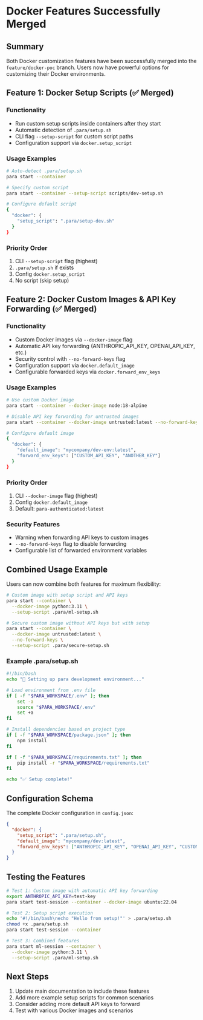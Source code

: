 # Docker Features Successfully Merged

## Summary

Both Docker customization features have been successfully merged into the `feature/docker-poc` branch. Users now have powerful options for customizing their Docker environments.

## Feature 1: Docker Setup Scripts (✅ Merged)

### Functionality
- Run custom setup scripts inside containers after they start
- Automatic detection of `.para/setup.sh`
- CLI flag `--setup-script` for custom script paths
- Configuration support via `docker.setup_script`

### Usage Examples
```bash
# Auto-detect .para/setup.sh
para start --container

# Specify custom script
para start --container --setup-script scripts/dev-setup.sh

# Configure default script
{
  "docker": {
    "setup_script": ".para/setup-dev.sh"
  }
}
```

### Priority Order
1. CLI `--setup-script` flag (highest)
2. `.para/setup.sh` if exists
3. Config `docker.setup_script`
4. No script (skip setup)

## Feature 2: Docker Custom Images & API Key Forwarding (✅ Merged)

### Functionality
- Custom Docker images via `--docker-image` flag
- Automatic API key forwarding (ANTHROPIC_API_KEY, OPENAI_API_KEY, etc.)
- Security control with `--no-forward-keys` flag
- Configuration support via `docker.default_image`
- Configurable forwarded keys via `docker.forward_env_keys`

### Usage Examples
```bash
# Use custom Docker image
para start --container --docker-image node:18-alpine

# Disable API key forwarding for untrusted images
para start --container --docker-image untrusted:latest --no-forward-keys

# Configure default image
{
  "docker": {
    "default_image": "mycompany/dev-env:latest",
    "forward_env_keys": ["CUSTOM_API_KEY", "ANOTHER_KEY"]
  }
}
```

### Priority Order
1. CLI `--docker-image` flag (highest)
2. Config `docker.default_image`
3. Default: `para-authenticated:latest`

### Security Features
- Warning when forwarding API keys to custom images
- `--no-forward-keys` flag to disable forwarding
- Configurable list of forwarded environment variables

## Combined Usage Example

Users can now combine both features for maximum flexibility:

```bash
# Custom image with setup script and API keys
para start --container \
  --docker-image python:3.11 \
  --setup-script .para/ml-setup.sh

# Secure custom image without API keys but with setup
para start --container \
  --docker-image untrusted:latest \
  --no-forward-keys \
  --setup-script .para/secure-setup.sh
```

### Example .para/setup.sh
```bash
#!/bin/bash
echo "🚀 Setting up para development environment..."

# Load environment from .env file
if [ -f "$PARA_WORKSPACE/.env" ]; then
    set -a
    source "$PARA_WORKSPACE/.env"
    set +a
fi

# Install dependencies based on project type
if [ -f "$PARA_WORKSPACE/package.json" ]; then
    npm install
fi

if [ -f "$PARA_WORKSPACE/requirements.txt" ]; then
    pip install -r "$PARA_WORKSPACE/requirements.txt"
fi

echo "✅ Setup complete!"
```

## Configuration Schema

The complete Docker configuration in `config.json`:

```json
{
  "docker": {
    "setup_script": ".para/setup.sh",
    "default_image": "mycompany/dev:latest",
    "forward_env_keys": ["ANTHROPIC_API_KEY", "OPENAI_API_KEY", "CUSTOM_KEY"]
  }
}
```

## Testing the Features

```bash
# Test 1: Custom image with automatic API key forwarding
export ANTHROPIC_API_KEY=test-key
para start test-session --container --docker-image ubuntu:22.04

# Test 2: Setup script execution
echo '#!/bin/bash\necho "Hello from setup!"' > .para/setup.sh
chmod +x .para/setup.sh
para start test-session --container

# Test 3: Combined features
para start ml-session --container \
  --docker-image python:3.11 \
  --setup-script .para/ml-setup.sh
```

## Next Steps

1. Update main documentation to include these features
2. Add more example setup scripts for common scenarios
3. Consider adding more default API keys to forward
4. Test with various Docker images and scenarios
